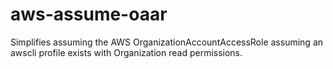 # aws-assume-oaar
Simplifies assuming the AWS OrganizationAccountAccessRole assuming an awscli profile exists with Organization read permissions.
